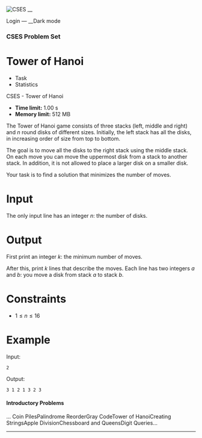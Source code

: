 ![CSES](/logo.png?1) __

Login — __Dark mode

### CSES Problem Set

# Tower of Hanoi

  * Task
  * Statistics

CSES - Tower of Hanoi

  * **Time limit:** 1.00 s
  * **Memory limit:** 512 MB

The Tower of Hanoi game consists of three stacks (left, middle and right) and
$n$ round disks of different sizes. Initially, the left stack has all the
disks, in increasing order of size from top to bottom.

The goal is to move all the disks to the right stack using the middle stack.
On each move you can move the uppermost disk from a stack to another stack. In
addition, it is not allowed to place a larger disk on a smaller disk.

Your task is to find a solution that minimizes the number of moves.

# Input

The only input line has an integer $n$: the number of disks.

# Output

First print an integer $k$: the minimum number of moves.

After this, print $k$ lines that describe the moves. Each line has two
integers $a$ and $b$: you move a disk from stack $a$ to stack $b$.

# Constraints

  * $1 \le n \le 16$

# Example

Input:

``` 2 ```

Output:

``` 3 1 2 1 3 2 3 ```

#### Introductory Problems

... Coin PilesPalindrome ReorderGray CodeTower of HanoiCreating StringsApple
DivisionChessboard and QueensDigit Queries...

* * *

